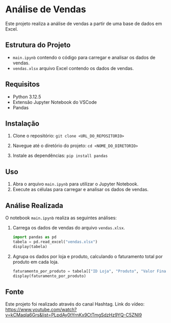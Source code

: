 # Análise de Vendas

Este projeto realiza a análise de vendas a partir de uma base de dados em Excel.

## Estrutura do Projeto

- `main.ipynb` contendo o código para carregar e analisar os dados de vendas.
- `vendas.xlsx` arquivo Excel contendo os dados de vendas.

## Requisitos

- Python 3.12.5
- Extensão Jupyter Notebook do VSCode
- Pandas

## Instalação

1. Clone o repositório:
    `git clone <URL_DO_REPOSITORIO>`

2. Navegue até o diretório do projeto:
    `cd <NOME_DO_DIRETORIO>`

3. Instale as dependências:
    `pip install pandas`

## Uso

1. Abra o arquivo `main.ipynb` para utilizar o Jupyter Notebook.
3. Execute as células para carregar e analisar os dados de vendas.

## Análise Realizada

O notebook `main.ipynb` realiza as seguintes análises:

1. Carrega os dados de vendas do arquivo `vendas.xlsx`.

    ```python
    import pandas as pd
    tabela = pd.read_excel("vendas.xlsx")
    display(tabela)
    ```
2. Agrupa os dados por loja e produto, calculando o faturamento total por produto em cada loja.

    ```python
    faturamento_por_produto = tabela[["ID Loja", "Produto", "Valor Final"]].groupby(["ID Loja", "Produto"]).sum()
    display(faturamento_por_produto)
    ```
## Fonte

Este projeto foi realizado através do canal Hashtag. Link do vídeo: https://www.youtube.com/watch?v=kCMaqla6Grs&list=PLpdAy0tYrnKx9CtTmgSdzHz9YQ-C5ZNI9
